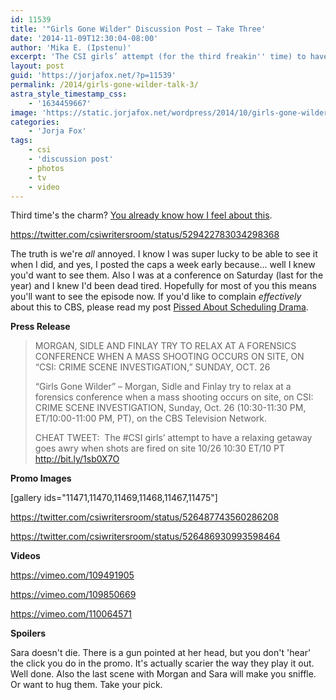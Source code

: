 ```yaml
---
id: 11539
title: '"Girls Gone Wilder" Discussion Post — Take Three'
date: '2014-11-09T12:30:04-08:00'
author: 'Mika E. (Ipstenu)'
excerpt: 'The CSI girls’ attempt (for the third freakin'' time) to have a relaxing getaway goes awry when shots are fired on site.'
layout: post
guid: 'https://jorjafox.net/?p=11539'
permalink: /2014/girls-gone-wilder-talk-3/
astra_style_timestamp_css:
    - '1634459667'
image: 'https://static.jorjafox.net/wordpress/2014/10/girls-gone-wilder_006.jpg'
categories:
    - 'Jorja Fox'
tags:
    - csi
    - 'discussion post'
    - photos
    - tv
    - video
---
```


Third time's the charm? <a title="“Girls Gone Wilder” Due Nov. 9" href="https://jorjafox.net/2014/girls-gone-wilder-due-nov-9/">You already know how I feel about this</a>.

https://twitter.com/csiwritersroom/status/529422783034298368

The truth is we're <em>all</em> annoyed. I know I was super lucky to be able to see it when I did, and yes, I posted the caps a week early because... well I knew you'd want to see them. Also I was at a conference on Saturday (last for the year) and I knew I'd been dead tired. Hopefully for most of you this means you'll want to see the episode now. If you'd like to complain <em>effectively</em> about this to CBS, please read my post <a href="https://jorjafox.net/2014/pissed-scheduling-drama/">Pissed About Scheduling Drama</a>.

**Press Release**
<blockquote>MORGAN, SIDLE AND FINLAY TRY TO RELAX AT A FORENSICS CONFERENCE WHEN A MASS SHOOTING OCCURS ON SITE, ON “CSI: CRIME SCENE INVESTIGATION,” SUNDAY, OCT. 26

“Girls Gone Wilder” – Morgan, Sidle and Finlay try to relax at a forensics conference when a mass shooting occurs on site, on CSI: CRIME SCENE INVESTIGATION, Sunday, Oct. 26 (10:30-11:30 PM, ET/10:00-11:00 PM, PT), on the CBS Television Network.

CHEAT TWEET:  The #CSI girls’ attempt to have a relaxing getaway goes awry when shots are fired on site 10/26 10:30 ET/10 PT http://bit.ly/1sb0X7O</blockquote>
**Promo Images**

[gallery ids="11471,11470,11469,11468,11467,11475"]

https://twitter.com/csiwritersroom/status/526487743560286208

https://twitter.com/csiwritersroom/status/526486930993598464

**Videos**

https://vimeo.com/109491905

https://vimeo.com/109850669

https://vimeo.com/110064571

**Spoilers**

Sara doesn't die. There is a gun pointed at her head, but you don't 'hear' the click you do in the promo. It's actually scarier the way they play it out. Well done. Also the last scene with Morgan and Sara will make you sniffle. Or want to hug them. Take your pick.
